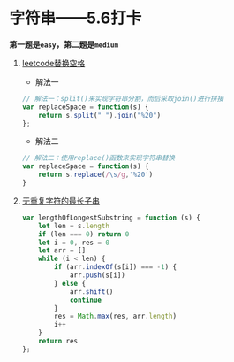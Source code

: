 # 字符串——5.6打卡

**第一题是`easy`，第二题是`medium`**

1. [leetcode替换空格](https://leetcode-cn.com/problems/ti-huan-kong-ge-lcof/)

   + 解法一

   ```javascript
   // 解法一：split()来实现字符串分割，而后采取join()进行拼接
   var replaceSpace = function(s) {
       return s.split(" ").join("%20")
   };
   ```

   + 解法二

   ```javascript
   // 解法二：使用replace()函数来实现字符串替换
   var replaceSpace = function(s) {
       return s.replace(/\s/g,'%20')
   }
   ```

3. [无重复字符的最长子串](https://leetcode-cn.com/problems/longest-substring-without-repeating-characters/)

   ```javascript
   var lengthOfLongestSubstring = function (s) {
       let len = s.length
       if (len === 0) return 0
       let i = 0, res = 0
       let arr = []
       while (i < len) {
           if (arr.indexOf(s[i]) === -1) {
               arr.push(s[i])
           } else {
               arr.shift()
               continue
           }
           res = Math.max(res, arr.length)
           i++
       }
       return res
   };
   ```